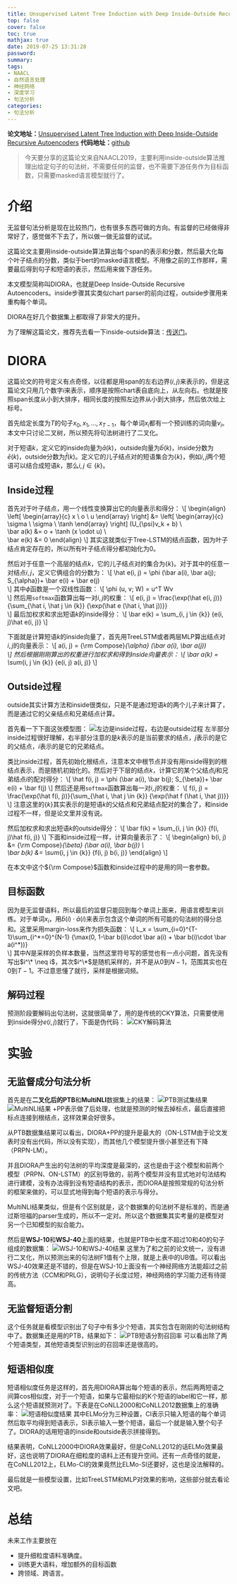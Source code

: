 ```yaml
---
title: Unsupervised Latent Tree Induction with Deep Inside-Outside Recursive Autoencoders
top: false
cover: false
toc: true
mathjax: true
date: 2019-07-25 13:31:28
password:
summary:
tags:
- NAACL
- 自然语言处理
- 神经网络
- 深度学习
- 句法分析
categories:
- 句法分析
---
```


**论文地址：**[Unsupervised Latent Tree Induction with Deep Inside-Outside Recursive Autoencoders](http://arxiv.org/abs/1904.02142)
**代码地址：**[github](https://github.com/iesl/diora)

> 今天要分享的这篇论文来自NAACL2019，主要利用inside-outside算法推理出给定句子的句法树，不需要任何的监督，也不需要下游任务作为目标函数，只需要masked语言模型就行了。

# 介绍
无监督句法分析是现在比较热门，也有很多东西可做的方向。有监督的已经做得非常好了，感觉做不下去了，所以做一做无监督的试试。

这篇论文主要用inside-outside算法算出每个span的表示和分数，然后最大化每个叶子结点的分数，类似于bert的masked语言模型。不用像之前的工作那样，需要最后得到句子和短语的表示，然后用来做下游任务。

本文模型简称叫DIORA，也就是Deep Inside-Outside Recursive Autoencoders。inside步骤其实类似chart parser的前向过程，outside步骤用来重构每个单词。

DIORA在好几个数据集上都取得了非常大的提升。

为了理解这篇论文，推荐先去看一下inside-outside算法：[传送门](https://godweiyang.com/2018/04/19/inside-outside/)。

# DIORA
这篇论文的符号定义有点奇怪，以往都是用span的左右边界$(i, j)$来表示的，但是这篇论文只用几个数字$i$来表示，顺序是按照chart表自底向上，从左向右。也就是按照span长度从小到大排序，相同长度的按照左边界从小到大排序，然后依次给上标号。

首先给定长度为$T$的句子$x_0, x_1, \ldots, x_{T-1}$，每个单词$x_i$都有一个预训练的词向量$v_i$。本文中只讨论二叉树，所以预先将句法树进行了二叉化。

对于短语$k$，定义它的inside向量为$\bar a(k)$，outside向量为$\bar b(k)$，inside分数为$\bar e(k)$，outside分数为$\bar f(k)$。定义它的儿子结点对的短语集合为$\{k\}$，例如$i, j$两个短语可以结合成短语$k$，那么$i, j \in \{k\}$。
## Inside过程
首先对于叶子结点，用一个线性变换算出它的向量表示和得分：
\\[
    \begin{align}
        \left[ \begin{array}{c} x \\ o \\ u \end{array} \right] &= \left[ \begin{array}{c} \sigma \\ \sigma \\ \tanh \end{array} \right] (U_{\psi}v_k + b) \\\
        \bar a(k) &= o + \tanh (x \odot u) \\\
        \bar e(k) &= 0
    \end{align}
\\]
其实这就类似于Tree-LSTM的结点函数，因为叶子结点肯定存在的，所以所有叶子结点得分都初始化为0。

然后对于任意一个高层的结点$k$，它的儿子结点对的集合为$\{k\}$。对于其中的任意一对结点$i, j$，定义它俩组合的分数为：
\\[
    \hat e(i, j) = \phi (\bar a(i), \bar a(j); S_{\alpha})+ \bar e(i) + \bar e(j)  
\\]
其中$\phi$函数是一个双线性函数：
\\[
    \phi (u, v; W) = u^T Wv    
\\]
然后用`softmax`函数算出每一对$i, j$的权重：
\\[
    e(i, j) = \frac{\exp(\hat e(i, j))}{\sum_{\hat i, \hat j \in \{k\}} {\exp(\hat e (\hat i, \hat j))}}    
\\]
最后加权求和求出短语$k$的inside得分：
\\[
    \bar e(k) = \sum_{i, j \in \{k\}} {e(i, j)\hat e(i, j)}
\\]

下面就是计算短语$k$的inside向量了，首先用TreeLSTM或者两层MLP算出结点对$i, j$的向量表示：
\\[
    a(i, j) = {\rm Compose}_{\alpha} (\bar a(i), \bar a(j))    
\\]
然后根据刚刚算出的权重进行加权求和得到inside向量表示：
\\[
    \bar a(k) = \sum_{i, j \in \{k\}} {e(i, j) a(i, j)}
\\]

## Outside过程
outside其实计算方法和inside很类似，只是不是通过短语$k$的两个儿子来计算了，而是通过它的父亲结点和兄弟结点计算。

首先看一下下面这张模型图：
![左边是inside过程，右边是outside过程](1.jpg)
左半部分inside过程很好理解，右半部分注意的是$k$表示的是当前要求的结点，$j$表示的是它的父结点，$i$表示的是它的兄弟结点。

类比inside过程，首先初始化根结点，注意本文中根节点并没有用inside得到的根结点表示，而是随机初始化的。然后对于下层的结点$k$，计算它的某个父结点$j$和兄弟结点$i$的配对得分：
\\[
    \hat f(i, j) = \phi (\bar a(i), \bar b(j); S_{\beta})+ \bar e(i) + \bar f(j)
\\]
然后还是用`softmax`函数算出每一对$i, j$的权重：
\\[
    f(i, j) = \frac{\exp(\hat f(i, j))}{\sum_{\hat i, \hat j \in \{k\}} {\exp(\hat f (\hat i, \hat j))}}    
\\]
注意这里的$\{k\}$其实表示的是短语$k$的父结点和兄弟结点配对的集合了，和inside过程不一样，但是论文里并没有说。

然后加权求和求出短语$k$的outside得分：
\\[
    \bar f(k) = \sum_{i, j \in \{k\}} {f(i, j)\hat f(i, j)}
\\]
下面和inside过程一样，计算向量表示了：
\\[
    \begin{align}
    b(i, j) &= {\rm Compose}_{\beta} (\bar a(i), \bar b(j)) \\\
    \bar b(k) &= \sum_{i, j \in \{k\}} {f(i, j) b(i, j)}
    \end{align}
\\]

在本文中这个${\rm Compose}$函数和inside过程中的是用的同一套参数。

## 目标函数
因为是无监督语料，所以最后的监督只能回到每个单词上面来，用语言模型来训练。对于单词$x_i$，用$\bar b(i) \cdot \bar a(i)$来表示包含这个单词的所有可能的句法树的得分总和。这里采用margin-loss来作为损失函数：
\\[
     L_x = \sum_{i=0}^{T-1}\sum_{i^\*=0}^{N-1} {\max(0, 1-\bar b(i)\cdot \bar a(i) + \bar b(i)\cdot \bar a(i^\*))}   
\\]
其中$N$是采样的负样本数量，当然这里符号写的感觉也有一点小问题，首先没有写出$i^\* \neq i$，其次$i^\*$是随机采样的，并不是从0到$N-1$，范围其实也在0到$T-1$。不过意思懂了就行，采样是根据词频。

## 解码过程
预测阶段要解码出句法树，这就很简单了，用的是传统的CKY算法，只需要使用到inside得分$e(i, j)$就行了，下面是伪代码：
![CKY解码算法](2.jpg)

# 实验
## 无监督成分句法分析
首先是在**二叉化后的PTB**和**MultiNLI**数据集上的结果：
![PTB测试集结果](3.jpg)
![MultiNLI结果](4.jpg)
+PP表示做了后处理，也就是预测的时候去掉标点，最后直接把标点连接到根结点，这样效果会好很多。

从PTB数据集结果可以看出，DIORA+PP的提升是最大的（ON-LSTM由于论文发表时没有出代码，所以没有实现），而其他几个模型提升很小甚至还有下降（PRPN-LM）。

并且DIORA产生出的句法树的平均深度是最深的，这也是由于这个模型和前两个模型（PRPN、ON-LSTM）的区别导致的，前两个模型并没有显式地对句法结构进行建模，没有办法得到没有短语结构的表示，而DIORA是按照常规的句法分析的框架来做的，可以显式地得到每个短语的表示与得分。

MultiNLI结果类似，但是有个区别就是，这个数据集的句法树不是标准的，而是通过斯坦福的parser生成的，所以不一定对。所以这个数据集其实考量的是模型对另一个已知模型的拟合能力。

然后是**WSJ-10**和**WSJ-40**上面的结果，也就是PTB中长度不超过10和40的句子组成的数据集：
![WSJ-10和WSJ-40结果](5.jpg)
这里为了和之前的论文统一，没有进行二叉化，所以预测出来的句法树F1值有个上限，就是上表中的UB值。可以看出WSJ-40效果还是不错的，但是在WSJ-10上面没有一个神经网络方法能超过之前的传统方法（CCM和PRLG），说明句子长度过短，神经网络的学习能力还有待提高。

## 无监督短语分割
这个任务就是看模型识别出了句子中有多少个短语，其实包含在刚刚的句法树结构中了。数据集还是用的PTB，结果如下：
![PTB短语分割召回率](6.jpg)
可以看出除了两个短语类型，其他短语类型识别出的召回率还是很高的。

## 短语相似度
短语相似度任务是这样的，首先用DIORA算出每个短语的表示，然后两两短语之间算cos相似度，对于一个短语，如果与它最相似的K个短语的label和它一样，那么这个短语就预测对了。下表是在CoNLL2000和CoNLL2012数据集上的准确率：
![短语相似度结果](7.jpg)
其中ELMo分为三种设置，CI表示只输入短语的每个单词然后取平均得到短语表示，SI表示输入一整个短语，最后一个就是输入整个句子了。DIORA的话用短语的inside和outside表示拼接得到。

结果表明，CoNLL2000中DIORA效果最好，但是CoNLL2012的话ELMo效果最好，这也说明了DIORA在细粒度的语料上还有提升空间。还有一点奇怪的就是，在CoNLL2012上，ELMo-CI的效果竟然比ELMo-SI还要好，这也是没法解释的。

最后就是一些模型设置，比如TreeLSTM和MLP对效果的影响，这些部分就去看论文吧。

# 总结
未来工作主要放在
* 提升细粒度语料准确度。
* 训练更大语料，增加额外的目标函数
* 跨领域、跨语言。